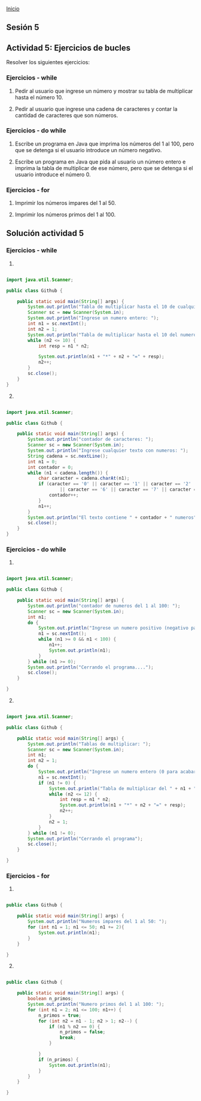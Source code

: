 <!-- No borrar o modificar -->
[Inicio](./index.md)

## Sesión 5 

## Actividad 5: Ejercicios de bucles

Resolver los siguientes ejercicios:

### Ejercicios - while

1. Pedir al usuario que ingrese un número y mostrar su tabla de multiplicar hasta el número 10.

2. Pedir al usuario que ingrese una cadena de caracteres y contar la cantidad de caracteres que son números.

### Ejercicios - do while

1. Escribe un programa en Java que imprima los números del 1 al 100, pero que se detenga si el usuario introduce un número negativo.

2. Escribe un programa en Java que pida al usuario un número entero e imprima la tabla de multiplicar de ese número, pero que se detenga si el usuario introduce el número 0.

### Ejercicios - for

1. Imprimir los números impares del 1 al 50.

2. Imprimir los números primos del 1 al 100.

## Solución actividad 5

### Ejercicios - while

1. 

```java

import java.util.Scanner;

public class Github {

    public static void main(String[] args) {
        System.out.println("Tabla de multiplicar hasta el 10 de cualquier numero: ");
        Scanner sc = new Scanner(System.in);
        System.out.println("Ingrese un numero entero: ");
        int n1 = sc.nextInt();
        int n2 = 1;
        System.out.println("Tabla de multiplicar hasta el 10 del numero " + n1 + ": ");
        while (n2 <= 10) {
            int resp = n1 * n2;

            System.out.println(n1 + "*" + n2 + "=" + resp);
            n2++;
        }
        sc.close();
    }
}

```

2.

```java

import java.util.Scanner;

public class Github {

    public static void main(String[] args) {
        System.out.println("contador de caracteres: ");
        Scanner sc = new Scanner(System.in);
        System.out.println("Ingrese cualquier texto con numeros: ");
        String cadena = sc.nextLine();
        int n1 = 0;
        int contador = 0;
        while (n1 < cadena.length()) {
            char caracter = cadena.charAt(n1);
            if (caracter == '0' || caracter == '1' || caracter == '2' || caracter == '3' || caracter == '4' || caracter == '5'
                    || caracter == '6' || caracter == '7' || caracter == '8' || caracter == '9') {
                contador++;
            }
            n1++;
        }
        System.out.println("El texto contiene " + contador + " numeros");
        sc.close();
    }
}

```

### Ejercicios - do while

1. 

```java

import java.util.Scanner;

public class Github {

    public static void main(String[] args) {
        System.out.println("contador de numeros del 1 al 100: ");
        Scanner sc = new Scanner(System.in);
        int n1; 
        do {
            System.out.println("Ingrese un numero positivo (negativo para acabar el proceso): ");
            n1 = sc.nextInt();
            while (n1 >= 0 && n1 < 100) {
                n1++;
                System.out.println(n1);
            }
        } while (n1 >= 0);
        System.out.println("Cerrando el programa....");
        sc.close();
    }

}

```

2. 

```java

import java.util.Scanner;

public class Github {

    public static void main(String[] args) {
        System.out.println("Tablas de multiplicar: ");
        Scanner sc = new Scanner(System.in);
        int n1;
        int n2 = 1;
        do {
            System.out.println("Ingrese un numero entero (0 para acabar el programa): ");
            n1 = sc.nextInt();
            if (n1 != 0) {
                System.out.println("Tabla de multiplicar del " + n1 + ": ");
                while (n2 <= 12) {
                    int resp = n1 * n2;
                    System.out.println(n1 + "*" + n2 + "=" + resp);
                    n2++;
                }
                n2 = 1;
            }
        } while (n1 != 0);
        System.out.println("Cerrando el programa");
        sc.close();
    }

}

```

### Ejercicios - for

1. 

```java

public class Github {

    public static void main(String[] args) {
        System.out.println("Numeros impares del 1 al 50: ");
        for (int n1 = 1; n1 <= 50; n1 += 2){
            System.out.println(n1);
        }
    }

}

```

2. 

```java

public class Github {

    public static void main(String[] args) {
        boolean n_primos;
        System.out.println("Numero primos del 1 al 100: ");
        for (int n1 = 2; n1 <= 100; n1++) {
            n_primos = true;
            for (int n2 = n1 - 1; n2 > 1; n2--) {
                if (n1 % n2 == 0) {
                    n_primos = false;
                    break;
                }

            }
            if (n_primos) {
                System.out.println(n1);
            }
        }
    }

}

```

